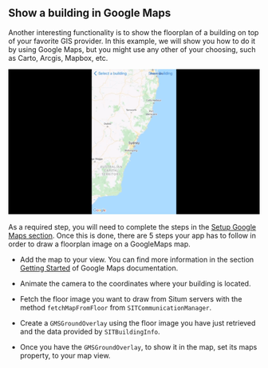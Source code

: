 ## <a name="drawbuilding"><a/> Show a building in Google Maps

Another interesting functionality is to show the floorplan of a building on top of your favorite GIS provider. In this example, we will show you how to do it by using Google Maps, but you might use any other of your choosing, such as Carto, Arcgis, Mapbox, etc.

<p align="center">
    <img src="/img/drawBuilding.gif" />
</p>

As a required step, you will need to complete the steps in the [Setup Google Maps section](https://github.com/situmtech/situm-ios-getting-started#mapsapikey). Once this is done, there are 5 steps your app has to follow in order to draw a floorplan image on a GoogleMaps map.

-  Add the map to your view. You can find more information in the section [Getting Started](https://developers.google.com/maps/documentation/ios-sdk/start) of Google Maps documentation.

- Animate the camera to the coordinates where your building is located.

- Fetch the floor image you want to draw from Situm servers with the method `fetchMapFromFloor` from `SITCommunicationManager`.

- Create a `GMSGroundOverlay` using the floor image you have just retrieved and the data provided by `SITBuildingInfo`. 

- Once you have the `GMSGroundOverlay`, to show it in the map, set its maps property, to your map view.

